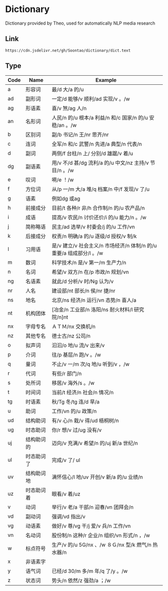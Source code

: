 # Dictionary

Dictionary provided by Theo, used for automatically NLP media research


## Link

```text
https://cdn.jsdelivr.net/gh/Soontao/dictionary/dict.text
```

## Type

| Code | Name       | Example                                                              |
|------|------------|----------------------------------------------------------------------|
| a    | 形容词     | 最/d 大/a 的/u                                                       |
| ad   | 副形词     | 一定/d 能够/v 顺利/ad 实现/v 。/w                                    |
| ag   | 形语素     | 喜/v 煞/ag 人/n                                                      |
| an   | 名形词     | 人民/n 的/u 根本/a 利益/n 和/c 国家/n 的/u 安稳/an 。/w              |
| b    | 区别词     | 副/b 书记/n 王/nr 思齐/nr                                            |
| c    | 连词       | 全军/n 和/c 武警/n 先进/a 典型/n 代表/n                              |
| d    | 副词       | 两侧/f 台柱/n 上/ 分别/d 雄踞/v 着/u                                 |
| dg   | 副语素     | 用/v 不/d 甚/dg 流利/a 的/u 中文/nz 主持/v 节目/n 。/w               |
| e    | 叹词       | 嗬/e ！/w                                                            |
| f    | 方位词     | 从/p 一/m 大/a 堆/q 档案/n 中/f 发现/v 了/u                          |
| g    | 语素       | 例如dg 或ag                                                          |
| h    | 前接成分   | 目前/t 各种/r 非/h 合作制/n 的/u 农产品/n                            |
| i    | 成语       | 提高/v 农民/n 讨价还价/i 的/u 能力/n 。/w                            |
| j    | 简称略语   | 民主/ad 选举/v 村委会/j 的/u 工作/vn                                 |
| k    | 后接成分   | 权责/n 明确/a 的/u 逐级/d 授权/v 制/k                                |
| l    | 习用语     | 是/v 建立/v 社会主义/n 市场经济/n 体制/n 的/u 重要/a 组成部分/l 。/w |
| m    | 数词       | 科学技术/n 是/v 第一/m 生产力/n                                      |
| n    | 名词       | 希望/v 双方/n 在/p 市政/n 规划/vn                                    |
| ng   | 名语素     | 就此/d 分析/v 时/Ng 认为/v                                           |
| nr   | 人名       | 建设部/nt 部长/n 侯/nr 捷/nr                                         |
| ns   | 地名       | 北京/ns 经济/n 运行/vn 态势/n 喜人/a                                 |
| nt   | 机构团体   | [冶金/n 工业部/n 洛阳/ns 耐火材料/l 研究院/n]nt                      |
| nx   | 字母专名   | ＡＴＭ/nx 交换机/n                                                   |
| nz   | 其他专名   | 德士古/nz 公司/n                                                     |
| o    | 拟声词     | 汩汩/o 地/u 流/v 出来/v                                              |
| p    | 介词       | 往/p 基层/n 跑/v 。/w                                                |
| q    | 量词       | 不止/v 一/m 次/q 地/u 听到/v ，/w                                    |
| r    | 代词       | 有些/r 部门/n                                                        |
| s    | 处所词     | 移居/v 海外/s 。/w                                                   |
| t    | 时间词     | 当前/t 经济/n 社会/n 情况/n                                          |
| tg   | 时语素     | 秋/Tg 冬/tg 连/d 旱/a                                                |
| u    | 助词       | 工作/vn 的/u 政策/n                                                  |
| ud   | 结构助词   | 有/v 心/n 栽/v 得/ud 梧桐树/n                                        |
| ug   | 时态助词   | 你/r 想/v 过/ug 没有/v                                               |
| uj   | 结构助词的 | 迈向/v 充满/v 希望/n 的/uj 新/a 世纪/n                               |
| ul   | 时态助词了 | 完成/v 了/ ul                                                        |
| uv   | 结构助词地 | 满怀信心/l 地/uv 开创/v 新/a 的/u 业绩/n                             |
| uz   | 时态助词着 | 眼看/v 着/uz                                                         |
| v    | 动词       | 举行/v 老/a 干部/n 迎春/vn 团拜会/n                                  |
| vd   | 副动词     | 强调/vd 指出/v                                                       |
| vg   | 动语素     | 做好/v 尊/vg 干/j 爱/v 兵/n 工作/vn                                  |
| vn   | 名动词     | 股份制/n 这种/r 企业/n 组织/vn 形式/n ，/w                           |
| w    | 标点符号   | 生产/v 的/u 5G/nx 、/w ８Ｇ/nx 型/k 燃气/n 热水器/n                |
| x    | 非语素字   |                                                                      |
| y    | 语气词     | 已经/d 30/m 多/m 年/q 了/y 。/w                                    |
| z    | 状态词     | 势头/n 依然/z 强劲/a ；/w                                            |